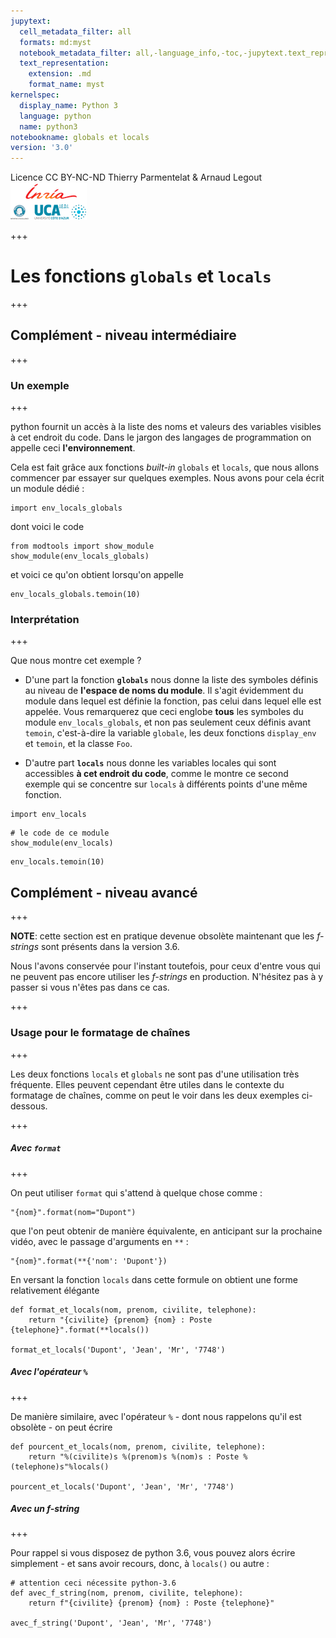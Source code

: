 ```yaml
---
jupytext:
  cell_metadata_filter: all
  formats: md:myst
  notebook_metadata_filter: all,-language_info,-toc,-jupytext.text_representation.jupytext_version,-jupytext.text_representation.format_version
  text_representation:
    extension: .md
    format_name: myst
kernelspec:
  display_name: Python 3
  language: python
  name: python3
notebookname: globals et locals
version: '3.0'
---
```


<div class="licence">
<span>Licence CC BY-NC-ND</span>
<span>Thierry Parmentelat &amp; Arnaud Legout</span>
<span><img src="media/both-logos-small-alpha.png" /></span>
</div>

+++

# Les fonctions `globals` et `locals`

+++

## Complément - niveau intermédiaire

+++

### Un exemple

+++

python fournit un accès à la liste des noms et valeurs des variables visibles à cet endroit du code. Dans le jargon des langages de programmation on appelle ceci **l'environnement**.

Cela est fait grâce aux fonctions *built-in* `globals` et `locals`, que nous allons commencer par essayer sur quelques exemples. Nous avons pour cela écrit un module dédié :

```{code-cell}
import env_locals_globals
```

dont voici le code

```{code-cell}
from modtools import show_module
show_module(env_locals_globals)
```

et voici ce qu'on obtient lorsqu'on appelle

```{code-cell}
env_locals_globals.temoin(10)
```

### Interprétation

+++

Que nous montre cet exemple ?

* D'une part la fonction **`globals`** nous donne la liste des symboles définis au niveau de **l'espace de noms du module**. Il s'agit évidemment du module dans lequel est définie la fonction, pas celui dans lequel elle est appelée. Vous remarquerez que ceci englobe **tous** les symboles du module `env_locals_globals`, et non pas seulement ceux définis avant `temoin`, c'est-à-dire la variable `globale`, les deux fonctions `display_env` et `temoin`, et la classe `Foo`. 

* D'autre part **`locals`** nous donne les variables locales qui sont accessibles **à cet endroit du code**, comme le montre ce second exemple qui se concentre sur `locals` à différents points d'une même fonction.

```{code-cell}
import env_locals
```

```{code-cell}
# le code de ce module 
show_module(env_locals)
```

```{code-cell}
env_locals.temoin(10)
```

## Complément - niveau avancé

+++

**NOTE**: cette section est en pratique devenue obsolète maintenant que les *f-strings* sont présents dans la version 3.6.

Nous l'avons conservée pour l'instant toutefois, pour ceux d'entre vous qui ne peuvent pas encore utiliser les *f-strings* en production. N'hésitez pas à y passer si vous n'êtes pas dans ce cas.

+++

### Usage pour le formatage de chaînes

+++

Les deux fonctions `locals` et `globals` ne sont pas d'une utilisation très fréquente. Elles peuvent cependant être utiles dans le contexte du formatage de chaînes, comme on peut le voir dans les deux exemples ci-dessous.

+++

##### Avec `format`

+++

On peut utiliser `format` qui s'attend à quelque chose comme :

```{code-cell}
"{nom}".format(nom="Dupont")
```

que l'on peut obtenir de manière équivalente, en anticipant sur la prochaine vidéo, avec le passage d'arguments en `**` :

```{code-cell}
"{nom}".format(**{'nom': 'Dupont'})
```

En versant la fonction `locals` dans cette formule on obtient une forme relativement élégante

```{code-cell}
def format_et_locals(nom, prenom, civilite, telephone):
    return "{civilite} {prenom} {nom} : Poste {telephone}".format(**locals())

format_et_locals('Dupont', 'Jean', 'Mr', '7748')
```

##### Avec l'opérateur `%`

+++

De manière similaire, avec l'opérateur `%` - dont nous rappelons qu'il est obsolète - on peut écrire

```{code-cell}
def pourcent_et_locals(nom, prenom, civilite, telephone):
    return "%(civilite)s %(prenom)s %(nom)s : Poste %(telephone)s"%locals()

pourcent_et_locals('Dupont', 'Jean', 'Mr', '7748')
```

##### Avec un *f-string*

+++

Pour rappel si vous disposez de python 3.6, vous pouvez alors écrire simplement - et sans avoir recours, donc, à `locals()` ou autre :

```{code-cell}
# attention ceci nécessite python-3.6
def avec_f_string(nom, prenom, civilite, telephone):
    return f"{civilite} {prenom} {nom} : Poste {telephone}"

avec_f_string('Dupont', 'Jean', 'Mr', '7748')
```
